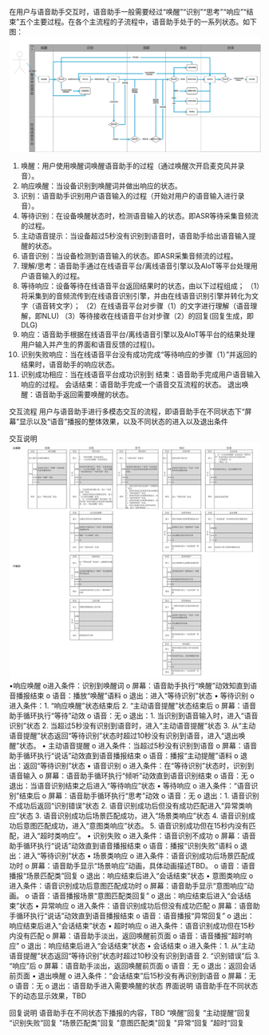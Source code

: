 
在用户与语音助手交互时，语音助手一般需要经过“唤醒”“识别”“思考”“响应”“结束”五个主要过程。在各个主流程的子流程中，语音助手处于的一系列状态。如下图：
![在线语音交互流程](/assets/VUI/online_vui_process.png)
1. 唤醒：用户使用唤醒词唤醒语音助手的过程（通过唤醒次开启麦克风并录音）。
2. 响应唤醒：当设备识别到唤醒词并做出响应的状态。
3. 识别：语音助手识别用户语音输入的过程（开始对用户的语音输入进行录音）。
4. 等待识别：在设备唤醒状态时，检测语音输入的状态。即ASR等待采集音频流的过程。
5. 主动语音提示：当设备超过5秒没有识别到语音时，语音助手给出语音输入提醒的状态。
6. 语音识别：当设备检测到语音输入的状态。即ASR采集音频流的过程。
7. 理解/思考：语音助手通过在线语音平台/离线语音引擎以及AIoT等平台处理用户语音输入的过程。
8. 等待响应：设备等待在线语音平台返回结果时的状态，由以下过程组成；
（1）将采集到的音频流传到在线语音识别引擎，并由在线语音识别引擎并转化为文字（语音转文字）；
（2）在线语音平台对步骤（1）的文字进行理解（语音理解，即NLU)
（3）等待接收在线语音平台对步骤（2）的回复(回复生成，即DLG)
9. 响应：语音助手根据在线语音平台/离线语音引擎以及AIoT等平台的结果处理用户输入并产生的界面和语音反馈的过程()。
10. 识别失败响应：当在线语音平台没有成功完成“等待响应的步骤（1）”并返回的结果时，语音助手的响应状态。
11. 识别成功相应：当在线语音平台成功识别到
结束：语音助手完成用户语音输入响应的过程。
会话结束：语音助手完成一个语音交互流程的状态。
退出唤醒：语音助手返回需要唤醒的状态。

交互流程
用户与语音助手进行多模态交互的流程，即语音助手在不同状态下“屏幕”显示以及“语音”播报的整体效果，以及不同状态的进入以及退出条件
 

交互说明
![vui交互表格](/assets/VUI/VUI交互表格.jpg)
•响应唤醒 
o进入条件：识别到唤醒词
o	屏幕：语音助手执行“唤醒”动效知直到语音播报结束
o	语音：播放“唤醒”语料
o	退出：进入“等待识别”状态
•	等待识别 
o	进入条件：1. “响应唤醒”状态结束后
                  2. “主动语音提醒”状态结束后
o	屏幕：语音助手循环执行“等待”动效
o	语音：无
o	退出：1. 当识别到语音输入时，进入“语音识别”状态
           2. 当超过5秒没有识别到语音时，进入“主动语音提醒”状态
           3. 从“主动语音提醒”状态返回“等待识别”状态时超过10秒没有识别到语音，进入“退出唤醒”状态。
•	主动语音提醒
o	进入条件：当超过5秒没有识别到语音
o	屏幕：语音助手循环执行“说话”动效直到语音播报结束
o	语音：播报“主动提醒”语料
o	退出：返回“等待识别”状态
•	语音识别 
o	进入条件：在“等待识别”状态时，识别到语音输入
o	屏幕：语音助手循环执行“倾听”动效直到语音识别结束
o	语音：无
o	退出：当语音识别结束之后进入“等待响应”状态
•	等待响应 
o	进入条件：“语音识别”结束后
o	屏幕：语音助手循环执行“思考”动效
o	语音：无
o	退出：1. 语音识别不成功后返回“识别错误”状态
           2. 语音识别成功后但没有成功匹配进入“异常类响应”状态
           3. 语音识别成功后场景匹配成功，进入“场景类响应”状态
           4. 语音识别成功后意图匹配成功，进入“意图类响应”状态。
           5. 语音识别成功但在15秒内没有匹配，进入“超时类响应”。
•	识别失败 
o	进入条件：语音识别不成功
o	屏幕：语音助手循环执行“说话”动效直到语音播报结束
o	语音：播报“识别失败”语料
o	退出：进入“等待识别”状态
•	场景类响应 
o	进入条件：语音识别成功后场景匹配成功时
o	屏幕：语音助手显示“场景响应”动画，具体动画描述TBD。
o	语音：语音播报“场景匹配类”回复
o	退出：响应结束后进入“会话结束”状态
•	意图类响应 
o	进入条件：语音识别成功后意图匹配成功时
o	屏幕：语音助手显示“意图响应”动画。
o	语音：语音播报场景“意图匹配类回复”
o	退出：响应结束后进入“会话结束”状态
•	异常响应 
o	进入条件：语音识别成功后但没有成功匹配
o	屏幕：语音助手循环执行“说话”动效直到语音播报结束
o	语音：语音播报“异常回复”
o	退出：响应结束后进入“会话结束”状态
•	超时响应 
o	进入条件：语音识别成功但在15秒内没有匹配
o	屏幕：语音助手淡出，返回唤醒前页面
o	语音：语音播报“超时响应”
o	退出：响应结束后进入“会话结束”状态
•	会话结束
o	进入条件：1. 从“主动语音提醒”状态返回“等待识别”状态时超过10秒没有识别到语音
                  2. “识别错误”后
                  3. “响应”后
o	屏幕：语音助手淡出，返回唤醒前页面
o	语音：无
o	退出：返回会话前页面
•	退出唤醒
o	进入条件：“会话结束”后15秒没有再识别到语音
o	屏幕：无
o	语音：无
o	退出：语音助手进入需要唤醒的状态
界面说明
语音助手在不同状态下的动态显示效果，TBD

回复说明
语音助手在不同状态下播报的内容，TBD
“唤醒”回复
“主动提醒”回复
“识别失败”回复
"场景匹配类"回复
"意图匹配类"回复
"异常“回复
”超时“回复
